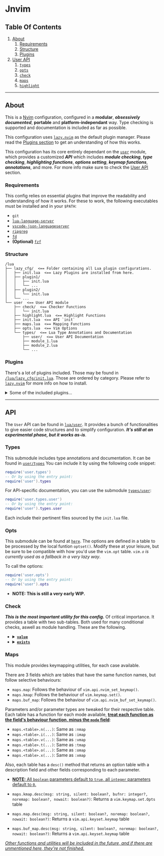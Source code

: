 # Jnvim

## Table Of Contents

1. [About](#about)
    1. [Requirements](#requirements)
    2. [Structure](#structure)
    3. [Plugins](#plugins)
2. [User API](#api)
    1. [`types`](#types)
    2. [`opts`](#opts)
    3. [`check`](#check)
    4. [`maps`](#maps)
    5. [`highlight`](#highlight)

---

## About

This is a [Nvim](https://github.com/neovim/neovim) configuration, configured in a **modular**,
**_obsessively documented_**, **portable** and **platform-independant** way.
Type checking is supported and documentation is included as far as possible.

This configuration uses [`lazy.nvim`](https://github.com/folke/lazy.nvim) as the default plugin manager.
Please read the [Plugins section](#plugins) to get an understanding of how this works.

This configuration has its core entirely dependant on the [`user`](/lua/user) module, which provides a customized
**_API_** which includes **_module checking_**, **_type checking_**, **_highlighting functions_**,
**_options setting_**, **_keymap functions_**, **_annotations_**, and more.
For more info make sure to check the [User API](#api) section.

### Requirements

This config relies on essential plugins that improve the readability and understanding of how it works.
For these to work, the following executables must be installed and in your `$PATH`:

* `git`
* [`lua-language-server`](https://github.com/LuaLS/lua-language-server)
* [`vscode-json-languageserver`](https://www.npmjs.com/package/vscode-json-languageserver)
* [`ripgreg`](https://github.com/BurntSushi/ripgrep)
* [`fd`](https://github.com/sharkdp/fd)
* **(Optional)** [`fzf`](https://github.com/junegunn/fzf)

### Structure

```
/lua
├── lazy_cfg/  <== Folder containing all Lua plugin configurations.
│   ├── init.lua  <== Lazy Plugins are installed from here.
│   ├── plugin1/
│   │   ├── init.lua
│   │   └── ...
│   ├── plugin2/
│   │   └── init.lua
│   └── ...
└── user  <== User API module
    ├── check/  <== Checker Functions
    │   └── init.lua
    ├── highlight.lua  <== Highlight Functions
    ├── init.lua  <== API `init`
    ├── maps.lua  <== Mapping Functions
    ├── opts.lua  <== Vim Options
    └── types/  <== Lua Type Annotations and Documentation
        ├── user/  <== User API Documentation
        ├── module_1.lua
        ├── module_2.lua
        └── ...
```

### Plugins

There's a lot of plugins included. Those may be found in [`/lua/lazy_cfg/init.lua`](/lua/lazy_cfg/init.lua). Those are
ordered by category. Please refer to [`lazy.nvim`](https://github.com/folke/lazy.nvim) for more info on how to install.

<details>
<summary>Some of the included plugins...</summary>
<br>

* [`nvim-treesitter`](https://github.com/nvim-treesitter/nvim-treesitter)
    * [`Comment.nvim`](https://github.com/numToStr/Comment.nvim)
* [`nvim-lspconfig`](https://github.com/neovim/nvim-lspconfig)
    * [`neoconf.nvim`](https://github.com/folke/neoconf.nvim)
    * [`neodev.nvim`](https://github.com/folke/neodev.nvim)
* [`nvim-cmp`](https://github.com/hrsh7th/nvim-cmp)
    * [`LuaSnip`](https://github.com/L3MON4D3/LuaSnip)
* [`plenary.nvim`](https://github.com/nvim-lua/plenary.nvim)
* [`Noice`](https://github.com/folke/noice.nvim)
* [`nvim-notify`](https://github.com/rcarriga/nvim-notify)
* [`which-key`](https://github.com/folke/which-key.nvim)
* [`telescope`](https://github.com/nvim-telescope/telescope.nvim)
* [`LuaLine`](https://github.com/nvim-lualine/lualine.nvim)
    * [`nvim-web-devicons`](https://github.com/nvim-tree/nvim-web-devicons)
    * [`BarBar`](https://github.com/romgrk/barbar.nvim)
* [`NvimTree`](https://github.com/nvim-tree/nvim-tree.lua)

</details>

---

## API

The `User` API can be found in [`lua/user`](/lua/user). It provides a bunch of functionalities to give easier
code structures and to simplify configuration. **_It's still at an experimental phase, but it works as-is_**.

### Types

This submodule includes type annotations and documentation. It can be found in [`user/types`](/lua/user/types)
You can include it by using the following code snippet:

```lua
require('user.types')
-- Or by using the entry point:
require('user').types
```

For API-specific documentation, you can use the submodule [`types/user`](/lua/user/types/user):

```lua
require('user.types.user')
-- Or by using the entry point:
require('user').types.user
```

Each include their pertinent files sourced by the `init.lua` file.

### Opts

This submodule can be found at [`here`](/lua/user/opts.lua). The options are defined in a table to be processed
by the local funtion `optset()`. Modify these at your leisure, but be sure to be compatible with how you'd
use the `vim.opt` table. _`vim.o` is currently used as a fallback in a very lazy way_.

To call the options:

```lua
require('user.opts')
-- Or by using the entry point:
require('user').opts
```

- **NOTE: This is still a very early WIP.**

### Check
_**This is the most important utility for this config.**_ Of critical importance. It provides a table with two
sub-tables. Both used for many conditional checks, aswell as module handling. These are the following.

<ul>
<li>
<details>
<summary><b><u><code>value</code></u></b></summary>
<br>

Used for value checking, differentiation and conditional code, aswell as for optional parameters in functions.
It can be found in [`user/check/value.lua`](/lua/user/check/value.lua).

|  function |                                                                                               description                                                                                               |                          parameter types                          | return type |
|:---------:|:-------------------------------------------------------------------------------------------------------------------------------------------------------------------------------------------------------:|:-----------------------------------------------------------------:|:-----------:|
|  `is_nil` | Checks whether the input values are `nil`<br>(AKA whether they even exist).<br>By default it checks for a single value,<br>but can be told to check for multiple<br>by setting the 2nd param as `true`. | `var`: `unknown\|table`, `multiple`: `boolean` (default: `false`) |  `boolean`  |
|  `is_str` |            Checks whether the input values are of `string` type.<br>By default it checks for a single value,<br>but can be told to check for multiple<br>by setting the 2nd param as `true`.            |                        _Same as `is_nil`_.                        |  `boolean`  |
|  `is_num` |            Checks whether the input values are of `number` type.<br>By default it checks for a single value,<br>but can be told to check for multiple<br>by setting the 2nd param as `true`.            |                        _Same as `is_nil`_.                        |  `boolean`  |
| `is_bool` |            Checks whether the input values are of `boolean` type.<br>By default it checks for a single value,<br>but can be told to check for multiple<br>by setting the 2nd param as `true`.           |                        _Same as `is_nil`_.                        |  `boolean`  |
|  `is_fun` |           Checks whether the input values are of `function` type.<br>By default it checks for a single value,<br>but can be told to check for multiple<br>by setting the 2nd param as `true`.           |                        _Same as `is_nil`_.                        |  `boolean`  |
|  `is_tbl` |             Checks whether the input values are of `table` type.<br>By default it checks for a single value,<br>but can be told to check for multiple<br>by setting the 2nd param as `true`.            |                        _Same as `is_nil`._                        |  `boolean`  |
|  `is_int` |              Checks whether the input values are **integers**.<br>By default it checks for a single value,<br>but can be told to check for multiple<br>by setting the 2nd param as `true`.              |                        _Same as `is_nil`._                        |  `boolean`  |
|  `empty`  |                             If input is a string, checks for an empty string.<br>If input is number, checks for value `0`.<br>If input is table, checks for an empty table.                             |                    `v`: `string\|number\|table`                   |  `boolean`  |

</details>
</li>
<li>

<details>
<summary><b><u><code>exists</code></u></b></summary>
<br>

Used for data existance checks, conditional module loading and fallback operations.
It can be found in [`user/check/exists.lua`](/lua/user/check/exists.lua).

| function | description | parameter types | return type |
|:--------:|:-----------:|:---------------:|:-----------:|
|  `module` | Checks whether a `require(...)` statement is valid, given the input string.<br>If 2nd parameter is `true`, attempt to return said statement if the module can be found. | `mod`: `string`, `return_mod`: `boolean` (default: `false`) | `boolean\|unknown` |
| `modules` | Checks whether multiple `require(...)` statements are valid, given the input strings.<br>If 2nd parameter is `false` then check for each string, then stop and return false if one is not valid.<br>If 2nd parameter is `true`, return a dictionary for each key as each input string,<br> and a boolean as its respective value. | `mod`: `string[]`, `need_all`: `boolean` (default: `false`) | `boolean\|table<string, boolean>` |
| `vim_exists` | Checks whether a string or multiple strings are true statements using the Vimscript `exists()` function.<br>If a string array is given, check each string and if any string is invalid, return `false`. Otherwise return `true` when finished. | `expr`: `string\|string[]` | `boolean` |
| `vim_has` | Checks whether a string or multiple are true statements when using the Vimscript `has()` function.<br>If a string array is given, check each string and if any string is invalid, return `false`. Otherwise return `true` when finished. | `expr`: `string\|string[]` | `boolean` |
| `vim_isdir` | Checks whether the string is a directory. | `path`: `string` | `boolean` |
| `executable` | Checks whether one or multiple strings are executables found in `$PATH`.<br>If a string array is given, check each string and if any string is invalid and the `fallback` parameter is a function then execute the _fallback_ function.<br>This function will return the result regardless of whether `fallback` has been set or not. | `exe`: `string\|string[]`, `fallback`: `fun()` (default: `nil`) | `boolean` |

</details>
</li>
</ul>

### Maps
This module provides keymapping utilities, for each case available.

There are 3 fields which are tables that have the same function names, but follow selective behaviours:

* `maps.map`: Follows the behaviour of `vim.api.nvim_set_keymap()`.
* `maps.kmap`: Follows the behaviour of `vim.keymap.set()`.
* `maps.buf_map`: Follows the behaviour of `vim.api.nvim_buf_set_keymap()`.

Parameters and/or parameter types are tweaked for their respective table.
Each table has a function for each mode available, <b><u>treat each function as the field's behaviour function, minus the `mode` field</u></b>:

* `maps.<table>.n(...)`: Same as `:nmap`
* `maps.<table>.i(...)`: Same as `:imap`
* `maps.<table>.v(...)`: Same as `:vmap`
* `maps.<table>.t(...)`: Same as `:tmap`
* `maps.<table>.o(...)`: Same as `:omap`
* `maps.<table>.x(...)`: Same as `:xmap`

Also, each table has a `desc()` method that returns an option table with a description field
and other fields corresponding to each parameter.

* <u><b>NOTE:</b> All `boolean` parameters default to `true`, all `integer` parameters default to `0`.</u>

* `maps.kmap.desc(msg: string, silent: boolean?, bufnr: integer?, noremap: boolean?, nowait: boolean?)`: Returns a `vim.keymap.set.Opts` table
* `maps.map.desc(msg: string, silent: boolean?, noremap: boolean?, nowait: boolean?)`: Returns a `vim.api.keyset.keymap` table
* `maps.buf_map.desc(msg: string, silent: boolean?, noremap: boolean?, nowait: boolean?)`: Returns a `vim.api.keyset.keymap` table

<i><u>Other functions and utilities will be included in the future, and if there are unmentioned here, they're not finished.</u></i>

